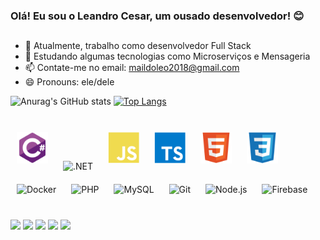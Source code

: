 ### Olá! Eu sou o Leandro Cesar, um ousado desenvolvedor! 😊

  ##

- 🔭 Atualmente, trabalho como desenvolvedor Full Stack
- 🌱 Estudando algumas tecnologias como Microserviços e Mensageria 
- 📫 Contate-me no email: maildoleo2018@gmail.com
- 😄 Pronouns: ele/dele


![Anurag's GitHub stats](https://github-readme-stats.vercel.app/api?username=leandro-SI&count_private=true)
[![Top Langs](https://github-readme-stats.vercel.app/api/top-langs/?username=leandro-SI&layout=compact)](https://github.com/leandro-SI/github-readme-stats)
<div style="display: inline_block"><br>
  <img style="margin: 10px" src="https://raw.githubusercontent.com/devicons/devicon/master/icons/csharp/csharp-original.svg" alt="C#" height="50" />
  <img style="margin: 10px" src="https://profilinator.rishav.dev/skills-assets/dot-net-original-wordmark.svg" alt=".NET" height="50" />
  <img style="margin: 10px" src="https://raw.githubusercontent.com/devicons/devicon/master/icons/javascript/javascript-plain.svg" alt="Javascript" height="50" />
  <img style="margin: 10px" src="https://raw.githubusercontent.com/devicons/devicon/master/icons/typescript/typescript-plain.svg" alt="Typescript" height="50" />
  <img style="margin: 10px" src="https://raw.githubusercontent.com/devicons/devicon/master/icons/html5/html5-original.svg" alt="HTML5" height="50" />
  <img style="margin: 10px" src="https://raw.githubusercontent.com/devicons/devicon/master/icons/css3/css3-original.svg" alt="CSS3" height="50" />
  <img style="margin: 10px" src="https://profilinator.rishav.dev/skills-assets/docker-original-wordmark.svg" alt="Docker" height="50" />
  <img style="margin: 10px" src="https://profilinator.rishav.dev/skills-assets/php-original.svg" alt="PHP" height="50" />
  <img style="margin: 10px" src="https://profilinator.rishav.dev/skills-assets/mysql-original-wordmark.svg" alt="MySQL" height="50" />
  <img style="margin: 10px" src="https://profilinator.rishav.dev/skills-assets/git-scm-icon.svg" alt="Git" height="50" />
  <img style="margin: 10px" src="https://profilinator.rishav.dev/skills-assets/nodejs-original-wordmark.svg" alt="Node.js" height="50" />
  <img style="margin: 10px" src="https://profilinator.rishav.dev/skills-assets/firebase.png" alt="Firebase" height="50" />
</div>

  ##
 
<div> 
  <a href="https://instagram.com/leandro_sucesso2016" target="_blank"><img src="https://img.shields.io/badge/-Instagram-%23E4405F?style=for-the-badge&logo=instagram&logoColor=white" target="_blank"></a>
 	<a href="https://www.twitch.tv/leoziin_sp" target="_blank"><img src="https://img.shields.io/badge/Twitch-9146FF?style=for-the-badge&logo=twitch&logoColor=white" target="_blank"></a>
 <a href="https://discord.gg/2991" target="_blank"><img src="https://img.shields.io/badge/Discord-7289DA?style=for-the-badge&logo=discord&logoColor=white" target="_blank"></a> 
  <a href = "mailto:maildoleo2018@gmail.com"><img src="https://img.shields.io/badge/-Gmail-%23333?style=for-the-badge&logo=gmail&logoColor=white" target="_blank"></a>
  <a href="https://www.linkedin.com/in/leandro-cesar-de-almeida-68844b14b" target="_blank"><img src="https://img.shields.io/badge/-LinkedIn-%230077B5?style=for-the-badge&logo=linkedin&logoColor=white" target="_blank"></a> 
  
</div>

